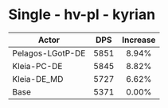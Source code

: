 # Single - hv-pl - kyrian
| Actor | DPS | Increase |
|---|:---:|:---:|
|Pelagos-LGotP-DE|5851|8.94%|
|Kleia-PC-DE|5845|8.82%|
|Kleia-DE_MD|5727|6.62%|
|Base|5371|0.00%|
